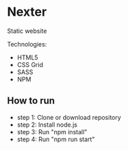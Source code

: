 # Nexter
Static website

Technologies:
- HTML5
- CSS Grid
- SASS
- NPM

## How to run
- step 1: Clone or download repository
- step 2: Install node.js
- step 3: Run "npm install"
- step 4: Run "npm run start"